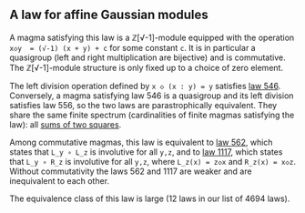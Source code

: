 ## A law for affine Gaussian modules

A magma satisfying this law is a ℤ[√-1]-module equipped with the operation `x◇y  = (√-1) (x + y) + c` for some constant `c`.  It is in particular a quasigroup (left and right multiplication are bijective) and is commutative.  The ℤ[√-1]-module structure is only fixed up to a choice of zero element.

The left division operation defined by `x ◇ (x : y) = y` satisfies [law 546](https://teorth.github.io/equational_theories/implications/?546).  Conversely, a magma satisfying law 546 is a quasigroup and its left division satisfies law 556, so the two laws are parastrophically equivalent.  They share the same finite spectrum (cardinalities of finite magmas satisfying the law): all [sums of two squares](https://leanprover.zulipchat.com/#narrow/channel/458659-Equational/topic/Order.203.20Spectra/with/526300502).

Among commutative magmas, this law is equivalent to [law 562](https://teorth.github.io/equational_theories/implications/?562), which states that `L_y ∘ L_z` is involutive for all `y,z`, and to [law 1117](https://teorth.github.io/equational_theories/implications/?1117), which states that `L_y ∘ R_z` is involutive for all `y,z`, where `L_z(x) = z◇x` and `R_z(x) = x◇z`.  Without commutativity the laws 562 and 1117 are weaker and are inequivalent to each other.

The equivalence class of this law is large (12 laws in our list of 4694 laws).
